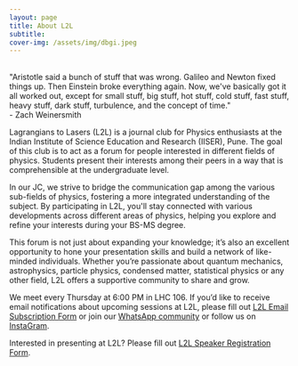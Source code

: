 ```yaml
---
layout: page
title: About L2L
subtitle: 
cover-img: /assets/img/dbgi.jpeg
---
```


<!-- ![Lagrangians to Lasers](../assets/img/bgi.jpg) -->

<div class="box-warning">
  <br>"Aristotle said a bunch of stuff that was wrong. Galileo and Newton fixed things up. Then Einstein broke everything again. Now, we've basically got it all worked out, except for small stuff, big stuff, hot stuff, cold stuff, fast stuff, heavy stuff, dark stuff, turbulence, and the concept of time." 
  <br>  - Zach Weinersmith
</div>

Lagrangians to Lasers (L2L) is a journal club for Physics enthusiasts at the Indian Institute of Science Education and Research (IISER), Pune.
The goal of this club is to act as a forum for people interested in different fields of physics. Students present their interests among their peers in a way that is comprehensible at the undergraduate level.

In our JC, we strive to bridge the communication gap among the various sub-fields of physics, fostering a more integrated understanding of the subject.
By participating in L2L, you'll stay connected with various developments across different areas of physics, helping you explore and refine your interests during your BS-MS degree.

This forum is not just about expanding your knowledge; it’s also an excellent opportunity to hone your presentation skills and build a network of like-minded individuals. Whether you’re passionate about quantum mechanics, astrophysics, particle physics, condensed matter, statistical physics or any other field, L2L offers a supportive community to share and grow.

We meet every Thursday at 6:00 PM in LHC 106. If you’d like to receive email notifications about upcoming sessions at L2L, please fill out [L2L Email Subscription Form](https://docs.google.com/forms/d/e/1FAIpQLSeXCEesJytK9IIqmpJ-tZoznBDeIrd5Nc-c4PDpH3VY3f9JrQ/viewform?usp=sf_link) or join our [WhatsApp community](https://chat.whatsapp.com/JMUyMXHGgXxBl9mI4NOWub) or follow us on [InstaGram](https://www.instagram.com/lagrangians2lasers/).

Interested in presenting at L2L? Please fill out [L2L Speaker Registration Form](https://docs.google.com/forms/d/e/1FAIpQLScWG0-TZOyc0R5JkOOqTtm47HzP0JRF0weeXo9HypWnmRQjhw/viewform?usp=sf_link).